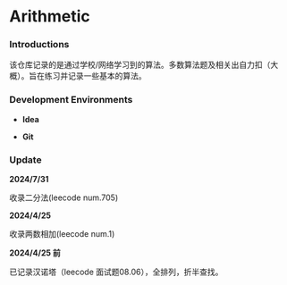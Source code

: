 # Arithmetic

### Introductions

该仓库记录的是通过学校/网络学习到的算法。多数算法题及相关出自力扣（大概）。旨在练习并记录一些基本的算法。

### Development Environments

- **Idea**

- **Git**

### Update

**2024/7/31**

收录二分法(leecode num.705)

**2024/4/25**

收录两数相加(leecode num.1)

**2024/4/25 前**

已记录汉诺塔（leecode 面试题08.06），全排列，折半查找。
